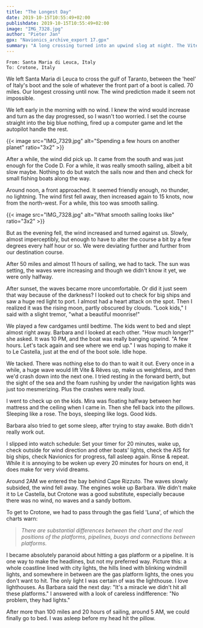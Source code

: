 ```yaml
---
title: "The Longest Day"
date: 2019-10-15T10:55:49+02:00
publishdate: 2019-10-15T10:55:49+02:00
image: "IMG_7328.jpg"
author: "Pieter Jan"
gpx: "Navionics_archive_export 17.gpx"
summary: "A long crossing turned into an upwind slog at night. The Vite & Rêves crew dodged gas platforms before arriving in Crotone."
---
```


`From: Santa Maria di Leuca, Italy`<br/>
`To: Crotone, Italy`

We left Santa Maria di Leuca to cross the gulf of Taranto, between the 'heel' of Italy's boot and the sole of whatever the front part of a boot is called. 70 miles. Our longest crossing until now. The wind prediction made it seem not impossible.

We left early in the morning with no wind. I knew the wind would increase and turn as the day progressed, so I wasn't too worried. I set the course straight into the big blue nothing, fired up a computer game and let the autopilot handle the rest.

{{< image src="IMG_7329.jpg" alt="Spending a few hours on another planet" ratio="3x2" >}}

After a while, the wind did pick up. It came from the south and was just enough for the Code D. For a while, it was really smooth sailing, albeit a bit slow maybe. Nothing to do but watch the sails now and then and check for small fishing boats along the way.

Around noon, a front approached. It seemed friendly enough, no thunder, no lightning. The wind first fell away, then increased again to 15 knots, now from the north-west. For a while, this too was smooth sailing.

{{< image src="IMG_7328.jpg" alt="What smooth sailing looks like" ratio="3x2" >}}

But as the evening fell, the wind increased and turned against us. Slowly, almost imperceptibly, but enough to have to alter the course a bit by a few degrees every half hour or so. We were deviating further and further from our destination course.

After 50 miles and almost 11 hours of sailing, we had to tack. The sun was setting, the waves were increasing and though we didn't know it yet, we were only halfway.

After sunset, the waves became more uncomfortable. Or did it just seem that way because of the darkness? I looked out to check for big ships and saw a huge red light to port. I almost had a heart attack on the spot. Then I realized it was the rising moon, partly obscured by clouds. "Look kids," I said with a slight tremor, "what a beautiful moonrise!"

We played a few cardgames until bedtime. The kids went to bed and slept almost right away. Barbara and I looked at each other. "How much longer?" she asked. It was 10 PM, and the boat was really banging upwind. "A few hours. Let's tack again and see where we end up." I was hoping to make it to Le Castella, just at the end of the boot sole. Idle hope.

We tacked. There was nothing else to do than to wait it out. Every once in a while, a huge wave would lift Vite & Rêves up, make us weightless, and then we'd crash down into the next one. I tried resting in the forward berth, but the sight of the sea and the foam rushing by under the navigation lights was just too mesmerizing. Plus the crashes were really loud.

I went to check up on the kids. Mira was floating halfway between her mattress and the ceiling when I came in. Then she fell back into the pillows. Sleeping like a rose. The boys, sleeping like logs. Good kids.

Barbara also tried to get some sleep, after trying to stay awake. Both didn't really work out.

I slipped into watch schedule: Set your timer for 20 minutes, wake up, check outside for wind direction and other boats' lights, check the AIS for big ships, check Navionics for progress, fall asleep again. Rinse & repeat. While it is annoying to be woken up every 20 minutes for hours on end, it does make for very vivid dreams.

Around 2AM we entered the bay behind Cape Rizzuto. The waves slowly subsided, the wind fell away. The engines woke up Barbara. We didn't make it to Le Castella, but Crotone was a good substitute, especially because there was no wind, no waves and a sandy bottom.

To get to Crotone, we had to pass through the gas field 'Luna', of which the charts warn:

> _There are substantial differences between the chart and the real positions of the platforms, pipelines, buoys and connections between platforms._

I became absolutely paranoid about hitting a gas platform or a pipeline. It is one way to make the headlines, but not my preferred way. Picture this: a whole coastline lined with city lights, the hills lined with blinking windmill lights, and somewhere in between are the gas platform lights, the ones you don't want to hit. The only light I was certain of was the lighthouse. I love lighthouses. As Barbara said the next day: "It's a miracle we didn't hit all these platforms." I answered with a look of careless indifference: "No problem, they had lights."

After more than 100 miles and 20 hours of sailing, around 5 AM, we could finally go to bed. I was asleep before my head hit the pillow.
